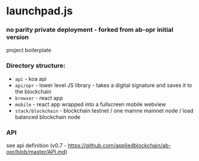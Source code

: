 # launchpad.js 
### no parity private deployment - forked from ab-opr initial version

project boilerplate


### Directory structure:


- `api` - koa api
- `api/opr` - lower level JS library - takes a digital signature and saves it to the blockchain
- `browser` - react app
- `mobile` - react app wrapped into a fullscreen mobile webview
- `stack/blockchain` - blockchain testnet / one mainne mainnet node / load balanced blockchain node


### API

see api definition (v0.7 - https://github.com/appliedblockchain/ab-opr/blob/master/API.md) 
